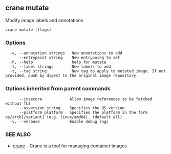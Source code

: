 ## crane mutate

Modify image labels and annotations

```
crane mutate [flags]
```

### Options

```
  -a, --annotation strings   New annotations to add
      --entrypoint string    New entrypoing to set
  -h, --help                 help for mutate
  -l, --label strings        New labels to add
  -t, --tag string           New tag to apply to mutated image. If not provided, push by digest to the original image repository.
```

### Options inherited from parent commands

```
      --insecure            Allow image references to be fetched without TLS
      --osversion string    Specifies the OS version.
      --platform platform   Specifies the platform in the form os/arch[/variant] (e.g. linux/amd64). (default all)
  -v, --verbose             Enable debug logs
```

### SEE ALSO

* [crane](crane.md)	 - Crane is a tool for managing container images

